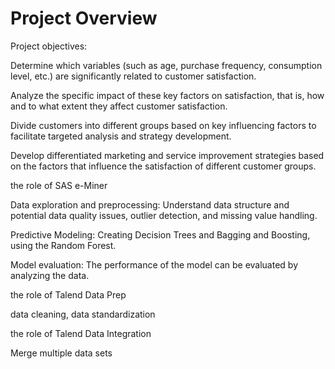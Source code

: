 # Project Overview
Project objectives:
<p>Determine which variables (such as age, purchase frequency, consumption level, etc.) are significantly related to customer satisfaction.</p>
<p>Analyze the specific impact of these key factors on satisfaction, that is, how and to what extent they affect customer satisfaction.</p>
<p>Divide customers into different groups based on key influencing factors to facilitate targeted analysis and strategy development.</p>
<p>Develop differentiated marketing and service improvement strategies based on the factors that influence the satisfaction of different customer groups.</p>

<p>the role of SAS e-Miner</p>
<p>Data exploration and preprocessing: Understand data structure and potential data quality issues, outlier detection, and missing value handling.</p>
<p>Predictive Modeling: Creating Decision Trees and Bagging and Boosting, using the Random Forest.</p>
<p>Model evaluation: The performance of the model can be evaluated by analyzing the data.</p>
<p>the role of Talend Data Prep</p>
<p>data cleaning, data standardization</p>
<p>the role of Talend Data Integration</p>
<p>Merge multiple data sets</p>
